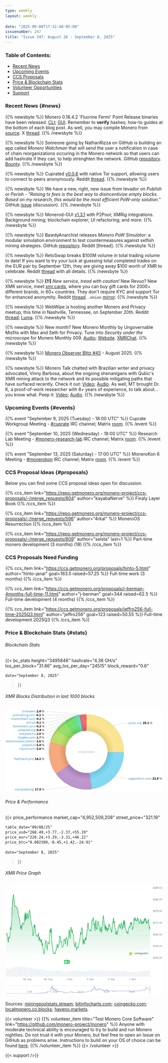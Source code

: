 ```yaml
---
type: weekly
layout: weekly

date: "2025-09-08T17:32:48-05:00"
issuenumber: 247
title: "Issue 247: August 26 - September 8, 2025"
---
```


### Table of Contents:

- [Recent News](#news)
- [Upcoming Events](#events)
- [CCS Proposals](#proposals)
- [Price & Blockchain Stats](#stats)
- [Volunteer Opportunities](#volunteer)
- [Support](#support)

### Recent News {#news}

{{% newsbyte %}}
Monero 0.18.4.2 'Fluorine Fermi' Point Release binaries have been released. [CLI](https://www.getmonero.org/2025/08/26/monero-0.18.4.2-released.html); [GUI](https://www.getmonero.org/2025/08/26/monero-GUI-0.18.4.2-released.html). Remember to **verify** hashes; how-to guides at the bottom of each blog post. As well, you may compile Monero from [source](https://github.com/monero-project/monero#compiling-monero-from-source). X [thread](https://xcancel.com/hundehausen/status/1960379828831387723).
{{% /newsbyte %}}

{{% newsbyte %}}
Someone going by NathanRizza on GitHub is building an app called *Monero Watchman* that will send the user a notification in case of chain reorganizations occuring in the Monero network so that users can add hashrate if they can, to help strenghten the network. GitHub [repository](https://github.com/NathanRizza/monero-watchman). [Bounty](https://bounties.monero.social/posts/203/0-429m-a-monero-attack-alert-app).
{{% /newsbyte %}}

{{% newsbyte %}}
Cuprated [v0.0.6](https://github.com/Cuprate/cuprate/releases/tag/cuprated-0.0.6) with native Tor support, allowing users to connect to peers anonymously. Reddit [thread](https://redlib.privacyredirect.com/r/Monero/comments/1nbi7fa/cuprate_v006_released/).
{{% /newsbyte %}}

{{% newsbyte %}}
We have a new, right, new issue from tevador on *Publish or Perish - "Raising tx fees is the best way to disincentivize empty blocks. Based on my research, this would be the most efficient PoW-only solution."* GitHub [issue](https://github.com/monero-project/research-lab/issues/144) (discussion).
{{% /newsbyte %}}

{{% newsbyte %}}
Monerod-GUI [v1.3.1](https://github.com/everoddandeven/monerod-gui/releases/tag/v1.3.1) with P2Pool; XMRig integrations. Background mining; blockchain explorer; UI refactoring; and more.
{{% /newsbyte %}}

{{% newsbyte %}}
BawdyAnarchist releases *Monero PoW Simulator*: a modular simulation environment to test countermeasures against selfish mining strategies. GitHub [repository](https://github.com/BawdyAnarchist/Monero-Simulator). Reddit [thread].
{{% /newsbyte %}}

{{% newsbyte %}}
RetoSwap breaks $100M volume in total trading volume to date! If you want to try your luck at guessing total completed trades on the EUR pair by September 12th, they are giving away $100 worth of XMR to celebrate. Reddit [thread](https://redlib.privacyredirect.com/r/Monero/comments/1n9343q/retoswap_smashes_100m_volume_time_for_another/) with all details.
{{% /newsbyte %}}

{{% newsbyte %}}
**[!!]** *New service, tread with caution!* New Revuo? New XMR service, meet [xmr.cards](https://xmr.cards/), where you can buy gift cards for 2000+ different brands, in 60+ countries. They don't require KYC and support Tor for enhanced anonymity. Reddit [thread](https://redlib.privacyredirect.com/r/Monero/comments/1n8grhi/ann_xmrcards_buy_gift_cards_with_monero_no_kyc/). `.onion` [mirror](http://xmrcards7pb5dnj5dfbnueigmzwgujwlo5zhd6f3vnlhay6qlbd3dzid.onion/).
{{% /newsbyte %}}

{{% newsbyte %}}
WebWipe is hosting another Monero and Privacy meetup, this time in Nashville, Tennessee, on September 20th. Reddit [thread](https://redlib.privacyredirect.com/r/Monero/comments/1n9mb37/monero_and_privacy_meetup_september_20th/); [Luma](https://luma.com/hgwmfy6m).
{{% /newsbyte %}}

{{% newsbyte %}}
New month? New Monero Monthly by Ungovernable Misfits with Max and Seth for Privacy. Tune into _Security under the microscope_ for Monero Monthly 009. [Audio](https://serve.podhome.fm/episodepage/ugmf/security-under-the-microscope-monero-monthly-09); [Website](https://www.ungovernablemisfits.com/). [XMRChat](https://xmrchat.com/ugmf).
{{% /newsbyte %}}

{{% newsbyte %}}
[Monero Observer Blitz #45](https://monero.observer/monero-observer-blitz-august-2025/) - August 2025.
{{% /newsbyte %}}

{{% newsbyte %}}
Monero Talk chatted with Brazilian writer and privacy advocated, Vinny Barbosa, about the ongoing shenanigans with Qubic's XMR mining attack to the network and its possible mitigating paths that have surfaced recently. Check it out: [Video](https://inv.nadeko.net/watch?v=5wpVcq8e5vs); [Audio](https://www.monerotalk.live/monerotalk-360). As well, MT brought Dr. K, a proof-of-work researcher with 8+ years of experience, to talk about... you know what. Peep it: [Video](https://inv.nadeko.net/watch?v=bRpZxxDHAiY); [Audio](https://www.monerotalk.live/monerotalk-361).
{{% /newsbyte %}}

### Upcoming Events {#events}

{{% event "September 9, 2025 (Tuesday) - 18:00 UTC" %}}
Cuprate Workgroup Meeting - [#cuprate](irc://irc.libera.chat/#cuprate) IRC channel; Matrix [room](https://matrix.to/#/#cuprate:monero.social).
{{% /event %}}

{{% event "September 10, 2025 (Wednesday) - 18:00 UTC" %}}
Research Lab Meeting - [#monero-research-lab](irc://irc.libera.chat/#monero-research-lab) IRC channel; Matrix [room](https://matrix.to/#/#monero-research-lab:monero.social).
{{% /event %}}

{{% event "September 13, 2025 (Saturday) - 17:00 UTC" %}}
MoneroKon 6 Meeting - [#monerokon](irc://irc.libera.chat/#monerokon) IRC channel; Matrix [room](https://matrix.to/#/#monerokon:matrix.org).
{{% /event %}}

### CCS Proposal Ideas {#proposals}

Below you can find some CCS proposal ideas open for discussion.

{{% ccs_item link="https://repo.getmonero.org/monero-project/ccs-proposals/-/merge_requests/604" author="kayabaNerve" %}}
Finaly Layer Book
{{% /ccs_item %}}

{{% ccs_item link="https://repo.getmonero.org/monero-project/ccs-proposals/-/merge_requests/596" author="4rkal" %}}
MoneroOS Resurrection
{{% /ccs_item %}}

{{% ccs_item link="https://repo.getmonero.org/monero-project/ccs-proposals/-/merge_requests/609" author="selsta" last=1 %}}
Part-time monero development (3 months) (18) 
{{% /ccs_item %}}

### CCS Proposals Need Funding

{{% ccs_item link="https://ccs.getmonero.org/proposals/hinto-5.html" author="hinto-janai" goal=163.5 raised=57.25 %}}
Full-time work (3 months)
{{% /ccs_item %}}

{{% ccs_item link="https://ccs.getmonero.org/proposals/j-berman-4months-full-time-11.html" author="j-berman" goal=344 raised=62.5 %}}
Full-time development (4 months)
{{% /ccs_item %}}

{{% ccs_item link="https://ccs.getmonero.org/proposals/jeffro256-full-time-2025Q3.html" author="jeffro256" goal=123 raised=50.55 %}}
Full-time development 2025Q3
{{% /ccs_item %}}

### Price & Blockchain Stats {#stats}

###### Blockchain Stats

{{< bc_stats
	height="3495846"
	hashrate="4.36 GH/s"
	txs_per_block="31.66"
	avg_txs_per_day="24515"
	block_reward="0.6"

	date="September 8, 2025"
>}}

###### XMR Blocks Distribution in last 1000 blocks

![Hashrate Pool Distribution Pie Chart](./hash.png)

###### Price & Performance

{{< price_performance
	market_cap="4,952,509,208"
	street_price="321.19"

	table_date="09/08/25"
	price_usd="268.49,+3.77,-2.37,+55.19"
	price_eur="228.24,+3.29,-3.31,+46.22"
	price_btc="0.002389,-0.45,+1.42,-24.91"

	date="September 8, 2025"
>}}

###### XMR Price Graph

![XMR Price Graph](./price.png)

Sources: [miningpoolstats.stream](https://miningpoolstats.stream/monero); [bitinfocharts.com](https://bitinfocharts.com/monero/); [coingecko.com](https://www.coingecko.com/en/coins/monero); [localmonero.co blocks](https://localmonero.co/blocks); [haveno.markets](https://haveno.markets/).

{{< volunteer >}}
{{% volunteer_item title="Test Monero Core Software" link="https://github.com/monero-project/monero" %}}
Anyone with moderate technical ability is encouraged to try to build and run Monero nightlies. Do not trust it with your Monero, but feel free to open an Issue on GitHub as problems arise. Instructions to build on your OS of choice can be found [here](https://github.com/monero-project/monero#compiling-monero-from-source). 
{{% /volunteer_item %}}
{{< /volunteer >}}

{{< support />}}
